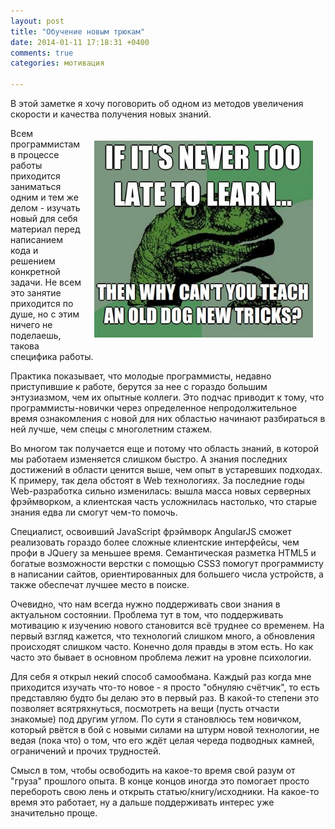 ```yaml
---
layout: post
title: "Обучение новым трюкам"
date: 2014-01-11 17:18:31 +0400
comments: true
categories: мотивация

---
```


В этой заметке я хочу поговорить об одном из методов увеличения скорости и качества получения новых знаний.

<img src="/images/its_never_too_late_to_learn.jpg" alt="Учиться никода не поздно" style="float: right; width: 350px; margin: 20px;" />

<div>
Всем программистам в процессе работы приходится заниматься одним и тем же делом - изучать новый для себя материал перед написанием кода и решением конкретной задачи. Не всем это занятие приходится по душе, но с этим ничего не поделаешь, такова специфика работы. 

Практика показывает, что молодые программисты, недавно приступившие к работе, берутся за нее с гораздо большим энтузиазмом, чем их опытные коллеги. Это подчас приводит к тому, что программисты-новички через определенное непродолжительное время ознакомления с новой для них областью начинают разбираться в ней лучше, чем спецы с многолетним стажем.
</div>

<p style="clear: both;"></p>

<!-- more -->

Во многом так получается еще и потому что область знаний, в которой мы работаем изменяется слишком быстро. А знания последних достижений в области ценится выше, чем опыт в устаревших подходах. К примеру, так дела обстоят в Web технологиях. За последние годы Web-разработка сильно изменилась: вышла масса новых серверных фрэймворком, а клиентская часть усложнилась настолько, что старые знания едва ли смогут чем-то помочь.

Специалист, освоивший JavaScript фрэймворк AngularJS сможет реализовать гораздо более сложные клиентские интерфейсы, чем профи в JQuery за меньшее время. Семантическая разметка HTML5 и богатые возможности верстки с помощью CSS3 помогут программисту в написании сайтов, ориентированных для большего числа устройств, а также обеспечат лучшее место в поиске.

Очевидно, что нам всегда нужно поддерживать свои знания в актуальном состоянии. Проблема тут в том, что поддерживать мотивацию к изучению нового становится всё труднее со временем. На первый взгляд кажется, что технологий слишком много, а обновления происходят слишком часто. Конечно доля правды в этом есть. Но как часто это бывает в основном проблема лежит на уровне психологии.

Для себя я открыл некий способ самообмана. Каждый раз когда мне приходится изучать что-то новое - я просто "обнуляю счётчик", то есть представляю будто бы делаю это в первый раз. В какой-то степени это позволяет всятряхнуться, посмотреть на вещи (пусть отчасти знакомые) под другим углом. По сути я становлюсь тем новичком, который рвётся в бой с новыми силами на штурм новой технологии, не ведая (пока что) о том, что его ждёт целая череда подводных камней, ограничений и прочих трудностей.

Смысл в том, чтобы освободить на какое-то время свой разум от "груза" прошлого опыта. В конце концов иногда это помогает просто перебороть свою лень и открыть статью/книгу/исходники. На какое-то время это работает, ну а дальше поддерживать интерес уже значительно проще. 